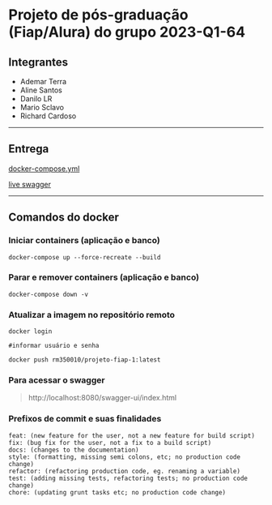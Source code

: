# Projeto de pós-graduação (Fiap/Alura) do grupo 2023-Q1-64
## Integrantes
- Ademar Terra
- Aline Santos
- Danilo LR
- Mario Sclavo
- Richard Cardoso

---
## Entrega
[docker-compose.yml](entrega/docker-compose.yml)

[live swagger](https://projeto-fiap-64.cloud/swagger-ui/index.html#/)

---
## Comandos do docker
### Iniciar containers (aplicação e banco)
```
docker-compose up --force-recreate --build
```
### Parar e remover containers (aplicação e banco)
```
docker-compose down -v
```
### Atualizar a imagem no repositório remoto
```
docker login

#informar usuário e senha

docker push rm350010/projeto-fiap-1:latest
```
### Para acessar o swagger

> http://localhost:8080/swagger-ui/index.html

### Prefixos de commit e suas finalidades
```
feat: (new feature for the user, not a new feature for build script)
fix: (bug fix for the user, not a fix to a build script)
docs: (changes to the documentation)
style: (formatting, missing semi colons, etc; no production code change)
refactor: (refactoring production code, eg. renaming a variable)
test: (adding missing tests, refactoring tests; no production code change)
chore: (updating grunt tasks etc; no production code change)
```